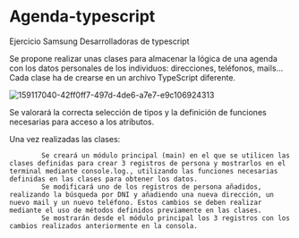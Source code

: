 # Agenda-typescript
Ejercicio Samsung Desarrolladoras de typescript

Se propone realizar unas clases para almacenar la lógica de una agenda con los datos personales de los individuos: direcciones, teléfonos, mails… Cada clase ha de crearse en un archivo TypeScript diferente. 

![159117040-42ff0ff7-497d-4de6-a7e7-e9c106924313](https://user-images.githubusercontent.com/60046331/160383527-51d0af6c-f649-4e52-aea0-ba69f1c866bd.png)


Se valorará la correcta selección de tipos y la definición de funciones necesarias para acceso a los atributos.

Una vez realizadas las clases:

            Se creará un módulo principal (main) en el que se utilicen las clases definidas para crear 3 registros de persona y mostrarlos en el terminal mediante console.log., utilizando las funciones necesarias definidas en las clases para obtener los datos.
            Se modificará uno de los registros de persona añadidos, realizando la búsqueda por DNI y añadiendo una nueva dirección, un nuevo mail y un nuevo teléfono. Estos cambios se deben realizar mediante el uso de métodos definidos previamente en las clases.
            Se mostrarán desde el módulo principal los 3 registros con los cambios realizados anteriormente en la consola.



